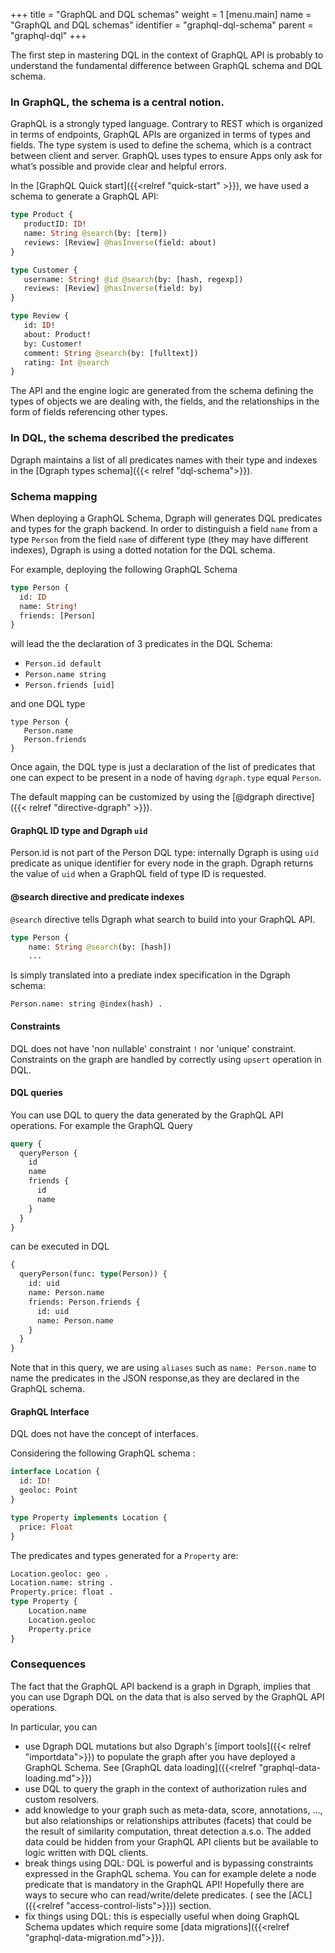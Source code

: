 +++
title = "GraphQL and DQL schemas"
weight = 1
[menu.main]
  name = "GraphQL and DQL schemas"
  identifier = "graphql-dql-schema"
  parent = "graphql-dql"
+++

The first step in mastering DQL in the context of GraphQL API is probably to understand the fundamental difference between GraphQL schema and DQL schema.

### In GraphQL, the schema is a central notion.
GraphQL is a strongly typed language. Contrary to REST which is organized in terms of endpoints, GraphQL APIs are organized in terms of types and fields. The type system is used to define the schema, which is a contract between client and server.
GraphQL uses types to ensure Apps only ask for what’s possible and provide clear and helpful errors.

In the [GraphQL Quick start]({{<relref "quick-start" >}}), we have used a schema to generate a GraphQL API:
 ```graphql
type Product {
    productID: ID!
    name: String @search(by: [term])
    reviews: [Review] @hasInverse(field: about)
}

type Customer {
    username: String! @id @search(by: [hash, regexp])
    reviews: [Review] @hasInverse(field: by)
}

type Review {
    id: ID!
    about: Product!
    by: Customer!
    comment: String @search(by: [fulltext])
    rating: Int @search
}
```

The API and the engine logic are generated from the schema defining the types of objects we are dealing with, the fields, and the relationships in the form of fields referencing other types.


### In DQL, the schema described the predicates

Dgraph maintains a list of all predicates names with their type and indexes in the [Dgraph types schema]({{< relref "dql-schema">}}).


### Schema mapping

When deploying a GraphQL Schema, Dgraph will generates DQL predicates and types for the graph backend.
In order to distinguish a field ``name`` from a type ``Person`` from the field ``name`` of different type (they may have different indexes), Dgraph is using a dotted notation for the DQL schema.

For example, deploying the following GraphQL Schema
```graphql
type Person {
  id: ID
  name: String!
  friends: [Person]
}
```

will lead the the declaration of 3 predicates in the DQL Schema:

- ``Person.id default``
- ``Person.name string``
- ``Person.friends [uid]``

and one DQL type
```
type Person {
   Person.name
   Person.friends
}
```

Once again, the DQL type is just a declaration of the list of predicates that one can expect to be present in a node of having ``dgraph.type`` equal ``Person``.

The default mapping can be customized by using the [@dgraph directive]({{< relref "directive-dgraph" >}}).


#### GraphQL ID type and Dgraph `uid`
Person.id is not part of the Person DQL type: internally Dgraph is using ``uid`` predicate as unique identifier for every node in the graph. Dgraph returns the value of ``uid`` when a GraphQL field of type ID is requested.

#### @search directive and predicate indexes

`@search` directive tells Dgraph what search to build into your GraphQL API. 
```graphql 
type Person {
    name: String @search(by: [hash])
    ...
```
Is simply translated into a prediate index specification in the Dgraph schema:
```
Person.name: string @index(hash) .
```

#### Constraints
DQL does not have 'non nullable' constraint ``!`` nor 'unique' constraint. Constraints on the graph are handled by correctly using ``upsert`` operation in DQL.

#### DQL queries
You can use DQL to query the data generated by the GraphQL API operations.
For example the GraphQL Query
```graphql
query {
  queryPerson {
    id
    name
    friends {
      id
      name
    }
  }
}
```
can be executed in DQL 
```graphql
{
  queryPerson(func: type(Person)) {
    id: uid
    name: Person.name
    friends: Person.friends {
      id: uid
      name: Person.name
    }
  }
}
```

Note that in this query, we are using ``aliases`` such as ``name: Person.name`` to name the predicates in the JSON response,as they are declared in the GraphQL schema.

#### GraphQL Interface
DQL does not have the concept of interfaces. 

Considering the  following GraphQL schema :
```graphql
interface Location {
  id: ID!
  geoloc: Point
}

type Property implements Location {
  price: Float
}
```
The predicates and types generated for a ``Property`` are:


```graphql 
Location.geoloc: geo .
Location.name: string .
Property.price: float .
type Property {
	Location.name
	Location.geoloc
	Property.price
}
```

### Consequences
The fact that the GraphQL API backend is a graph in Dgraph, implies that you can use Dgraph DQL on the data that is also served by the GraphQL API operations.

In particular, you can 
- use Dgraph DQL mutations but also Dgraph's [import tools]({{< relref "importdata">}}) to populate the graph after you have deployed a GraphQL Schema. See [GraphQL data loading]({{<relref "graphql-data-loading.md">}})
- use DQL to query the graph in the context of authorization rules and custom resolvers.
- add knowledge to your graph such as meta-data, score, annotations, ...,  but also relationships or relationships attributes (facets) that could be the result of similarity computation, threat detection a.s.o. The added data could be hidden from your GraphQL API clients but be available to logic written with DQL clients.
- break things using DQL: DQL is powerful and is bypassing constraints expressed in the GraphQL schema. You can for example delete a node predicate that is mandatory in the GraphQL API! Hopefully there are ways to secure who can read/write/delete predicates. ( see the [ACL]({{<relref "access-control-lists">}})) section.
- fix things using DQL: this is especially useful when doing GraphQL Schema updates which require some [data migrations]({{<relref "graphql-data-migration.md">}}). 



